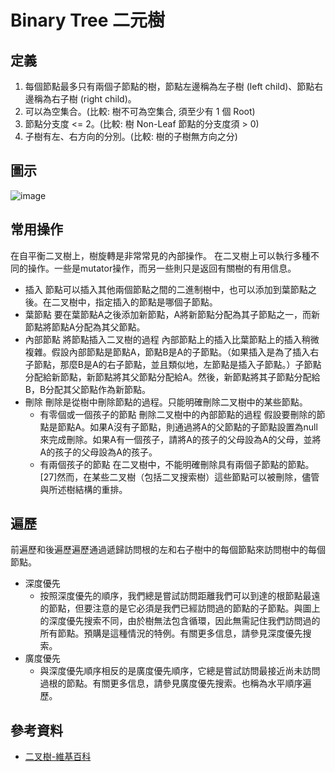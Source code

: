 # Binary Tree 二元樹
## 定義
1. 每個節點最多只有兩個子節點的樹，節點左邊稱為左子樹 (left child)、節點右邊稱為右子樹 (right child)。
2. 可以為空集合。(比較: 樹不可為空集合, 須至少有 1 個 Root)
3. 節點分支度 <= 2。(比較: 樹 Non-Leaf 節點的分支度須 > 0)
4. 子樹有左、右方向的分別。(比較: 樹的子樹無方向之分)

## 圖示
![image](https://github.com/alrightchiu/SecondRound/blob/master/content/Algorithms%20and%20Data%20Structures/Tree%20series/BinaryTree_fig/Construct_from_char_array/f1.png?raw=true)

## 常用操作

在自平衡二叉樹上，樹旋轉是非常常見的內部操作。
在二叉樹上可以執行多種不同的操作。一些是mutator操作，而另一些則只是返回有關樹的有用信息。

* 插入
  節點可以插入其他兩個節點之間的二進制樹中，也可以添加到葉節點之後。在二叉樹中，指定插入的節點是哪個子節點。
* 葉節點
  要在葉節點A之後添加新節點，A將新節點分配為其子節點之一，而新節點將節點A分配為其父節點。
* 內部節點
  將節點插入二叉樹的過程
  內部節點上的插入比葉節點上的插入稍微複雜。假設內部節點是節點A，節點B是A的子節點。（如果插入是為了插入右子節點，那麼B是A的右子節點，並且類似地，左節點是插入子節點。）子節點分配給新節點，新節點將其父節點分配給A。然後，新節點將其子節點分配給B，B分配其父節點作為新節點。
* 刪除
  刪除是從樹中刪除節點的過程。只能明確刪除二叉樹中的某些節點。
  * 有零個或一個孩子的節點
    刪除二叉樹中的內部節點的過程
    假設要刪除的節點是節點A。如果A沒有子節點，則通過將A的父節點的子節點設置為null來完成刪除。如果A有一個孩子，請將A的孩子的父母設為A的父母，並將A的孩子的父母設為A的孩子。
  * 有兩個孩子的節點
    在二叉樹中，不能明確刪除具有兩個子節點的節點。[27]然而，在某些二叉樹（包括二叉搜索樹）這些節點可以被刪除，儘管與所述樹結構的重排。

## 遍歷
前遍歷和後遍歷遍歷通過遞歸訪問根的左和右子樹中的每個節點來訪問樹中的每個節點。
* 深度優先
  * 按照深度優先的順序，我們總是嘗試訪問距離我們可以到達的根節點最遠的節點，但要注意的是它必須是我們已經訪問過的節點的子節點。與圖上的深度優先搜索不同，由於樹無法包含循環，因此無需記住我們訪問過的所有節點。預購是這種情況的特例。有關更多信息，請參見深度優先搜索。
* 廣度優先
  * 與深度優先順序相反的是廣度優先順序，它總是嘗試訪問最接近尚未訪問過根的節點。有關更多信息，請參見廣度優先搜索。也稱為水平順序遍歷。
  
## 參考資料
  * [二叉樹-維基百科](https://en.wikipedia.org/wiki/Binary_tree)
